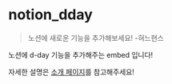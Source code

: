 # notion_dday
> 노션에 새로운 기능을 추가해보세요! -혀느현스

노션에 d-day 기능을 추가해주는 embed 입니다!

자세한 설명은 [소개 페이지](https://www.notion.so/hnhs/Notion-D-day-266cc771fc5c438b944938e9b99a7ab0)를 참고해주세요!
